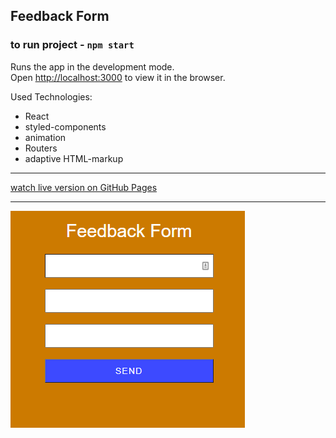 ## Feedback Form


### to run project  - `npm start`


Runs the app in the development mode.\
Open [http://localhost:3000](http://localhost:3000) to view it in the browser.

Used Technologies:
- React
- styled-components
- animation
- Routers
- adaptive HTML-markup
---------------------------

[watch live version on GitHub Pages](https://andrew-sparrow.github.io/traffic-isobar-project/)

----------------------------

![Alt text](public/img/screenshot.png?raw=true "Title")
